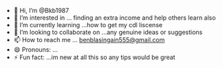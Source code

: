 - 👋 Hi, I’m @Bkb1987
- 👀 I’m interested in ... finding an extra income and help others learn also
- 🌱 I’m currently learning ...how to get my cdl liscense 
- 💞️ I’m looking to collaborate on ...any genuine ideas or suggestions
- 📫 How to reach me ... benblasingain555@gmail.com
- 😄 Pronouns: ...
- ⚡ Fun fact: ...im new at all this so any tips would be great

<!---
Bkb1987/Bkb1987 is a ✨ special ✨ repository because its `README.md` (this file) appears on your GitHub profile.
You can click the Preview link to take a look at your changes.
--->
